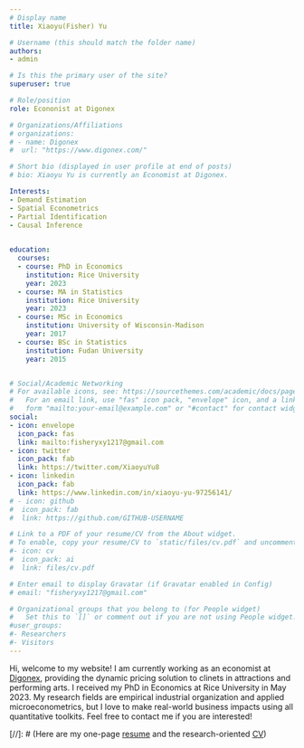 ```yaml
---
# Display name
title: Xiaoyu(Fisher) Yu

# Username (this should match the folder name)
authors:
- admin

# Is this the primary user of the site?
superuser: true

# Role/position
role: Econonist at Digonex

# Organizations/Affiliations
# organizations:
# - name: Digonex
#  url: "https://www.digonex.com/"

# Short bio (displayed in user profile at end of posts)
# bio: Xiaoyu Yu is currently an Economist at Digonex. 

Interests:
- Demand Estimation
- Spatial Econometrics
- Partial Identification
- Causal Inference
 

education:
  courses:
  - course: PhD in Economics
    institution: Rice University
    year: 2023 
  - course: MA in Statistics
    institution: Rice University
    year: 2023 
  - course: MSc in Economics
    institution: University of Wisconsin-Madison
    year: 2017  
  - course: BSc in Statistics
    institution: Fudan University
    year: 2015


# Social/Academic Networking
# For available icons, see: https://sourcethemes.com/academic/docs/page-builder/#icons
#   For an email link, use "fas" icon pack, "envelope" icon, and a link in the
#   form "mailto:your-email@example.com" or "#contact" for contact widget.
social:
- icon: envelope
  icon_pack: fas
  link: mailto:fisheryxy1217@gmail.com
- icon: twitter
  icon_pack: fab
  link: https://twitter.com/XiaoyuYu8
- icon: linkedin
  icon_pack: fab 
  link: https://www.linkedin.com/in/xiaoyu-yu-97256141/
# - icon: github
#  icon_pack: fab
#  link: https://github.com/GITHUB-USERNAME

# Link to a PDF of your resume/CV from the About widget.
# To enable, copy your resume/CV to `static/files/cv.pdf` and uncomment the lines below.
#- icon: cv
#  icon_pack: ai
#  link: files/cv.pdf

# Enter email to display Gravatar (if Gravatar enabled in Config)
# email: "fisheryxy1217@gmail.com"

# Organizational groups that you belong to (for People widget)
#   Set this to `[]` or comment out if you are not using People widget.
#user_groups:
#- Researchers
#- Visitors
---
```


Hi, welcome to my website! I am currently working as an economist at [Digonex](https://www.digonex.com), providing the dynamic pricing solution to clinets in attractions and performing arts. I received my PhD in Economics at Rice University in May 2023. My research fields are empirical industrial organization and applied microeconometrics, but I love to make real-world business impacts using all quantitative toolkits. Feel free to contact me if you are interested!

[//]: # (Here are my one-page [resume](files/Yu_Xiaoyu_Resume.pdf) and the research-oriented [CV](files/Fisher_CV.pdf))
